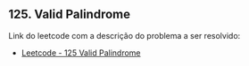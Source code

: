 ## 125. Valid Palindrome

Link do leetcode com a descrição do problema a ser resolvido:
* [Leetcode - 125 Valid Palindrome](https://leetcode.com/problems/valid-palindrome/description/)